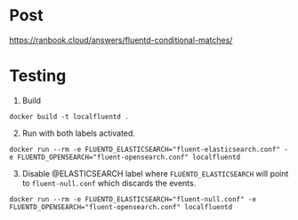 # Post

https://ranbook.cloud/answers/fluentd-conditional-matches/

# Testing

1. Build

`docker build -t localfluentd .`

2. Run with both labels activated.

`docker run --rm -e FLUENTD_ELASTICSEARCH="fluent-elasticsearch.conf" -e FLUENTD_OPENSEARCH="fluent-opensearch.conf" localfluentd`

3. Disable @ELASTICSEARCH label where `FLUENTD_ELASTICSEARCH` will point to `fluent-null.conf` which discards the events.

`docker run --rm -e FLUENTD_ELASTICSEARCH="fluent-null.conf" -e FLUENTD_OPENSEARCH="fluent-opensearch.conf" localfluentd`
